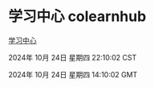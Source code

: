 # 学习中心 colearnhub
[学习中心](http://219.139.199.238:56308/colearnhub/)

2024年 10月 24日 星期四 22:10:02 CST

2024年 10月 24日 星期四 14:10:02 GMT
